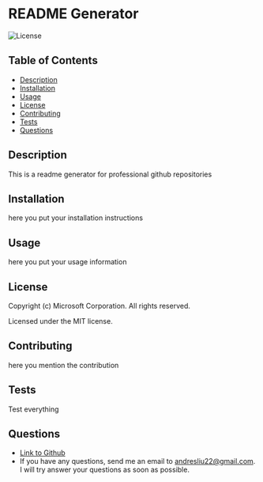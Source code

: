 
# README Generator
![License](https://img.shields.io/github/license/andresliu22/readme-generator?color=green&label=License)
## Table of Contents
* [Description](#description)
* [Installation](#installation)
* [Usage](#usage)
* [License](#license)
* [Contributing](#contributing)
* [Tests](#tests)
* [Questions](#questions)
## Description
This is a readme generator for professional github repositories
## Installation
here you put your installation instructions
## Usage
here you put your usage information
## License
Copyright (c) Microsoft Corporation. All rights reserved.

Licensed under the MIT license.
## Contributing
here you mention the contribution
## Tests
Test everything
## Questions
* [Link to Github](https://github.com/andresliu22)
* If you have any questions, send me an email to andresliu22@gmail.com. I will try answer your questions as soon as possible.
